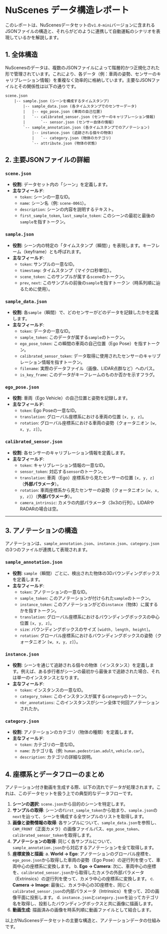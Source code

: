 
# NuScenes データ構造レポート

このレポートは、NuScenesデータセットの`v1.0-mini`バージョンに含まれるJSONファイルの構造と、それらがどのように連携して自動運転のシナリオを表現しているかを解説します。

## 1. 全体構造

NuScenesのデータは、複数のJSONファイルによって階層的かつ正規化された形で管理されています。これにより、各データ（例：車両の姿勢、センサーのキャリブレーション情報）を重複なく効率的に格納しています。主要なJSONファイルとその関係性は以下の通りです。

```
scene.json
    |-- sample.json (シーンを構成するタイムスタンプ)
        |-- sample_data.json (各タイムスタンプでのセンサーデータ)
        |   |-- ego_pose.json (車両の自己位置)
        |   `-- calibrated_sensor.json (センサーのキャリブレーション情報)
        |       `-- sensor.json (センサー自体の情報)
        `-- sample_annotation.json (各タイムスタンプでのアノテーション)
            |-- instance.json (追跡される個々の物体)
            |   `-- category.json (物体のカテゴリ)
            `-- attribute.json (物体の状態)
```

## 2. 主要JSONファイルの詳細

### `scene.json`
- **役割**: データセット内の「シーン」を定義します。
- **主なフィールド**: 
    - `token`: シーンの一意なID。
    - `name`: シーン名（例: `scene-0061`）。
    - `description`: シーンの内容を説明するテキスト。
    - `first_sample_token`, `last_sample_token`: このシーンの最初と最後の`sample`を指すトークン。

### `sample.json`
- **役割**: シーン内の特定の「タイムスタンプ（瞬間）」を表現します。キーフレーム（keyframe）とも呼ばれます。
- **主なフィールド**:
    - `token`: サンプルの一意なID。
    - `timestamp`: タイムスタンプ（マイクロ秒単位）。
    - `scene_token`: このサンプルが属する`scene`のトークン。
    - `prev`, `next`: このサンプルの前後の`sample`を指すトークン（時系列順に辿るために使用）。

### `sample_data.json`
- **役割**: 各`sample`（瞬間）で、どのセンサーがどのデータを記録したかを定義します。
- **主なフィールド**:
    - `token`: データの一意なID。
    - `sample_token`: このデータが属する`sample`のトークン。
    - `ego_pose_token`: この瞬間の車両の自己位置（Ego Pose）を指すトークン。
    - `calibrated_sensor_token`: データ取得に使用されたセンサーのキャリブレーション情報を指すトークン。
    - `filename`: 実際のデータファイル（画像、LIDAR点群など）へのパス。
    - `is_key_frame`: このデータがキーフレームのものか否かを示すフラグ。

### `ego_pose.json`
- **役割**: 車両（Ego Vehicle）の自己位置と姿勢を記録します。
- **主なフィールド**:
    - `token`: Ego Poseの一意なID。
    - `translation`: グローバル座標系における車両の位置 `[x, y, z]`。
    - `rotation`: グローバル座標系における車両の姿勢（クォータニオン `[w, x, y, z]`）。

### `calibrated_sensor.json`
- **役割**: 各センサーのキャリブレーション情報を定義します。
- **主なフィールド**:
    - `token`: キャリブレーション情報の一意なID。
    - `sensor_token`: 対応する`sensor`のトークン。
    - `translation`: 車両（Ego）座標系から見たセンサーの位置 `[x, y, z]`（**外部パラメータ**）。
    - `rotation`: 車両座標系から見たセンサーの姿勢（クォータニオン `[w, x, y, z]`）（**外部パラメータ**）。
    - `camera_intrinsic`: カメラの内部パラメータ（3x3の行列）。LIDARやRADARの場合は空。

---

## 3. アノテーションの構造

アノテーションは、`sample_annotation.json`、`instance.json`、`category.json`の3つのファイルが連携して表現されます。

### `sample_annotation.json`
- **役割**: `sample`（瞬間）ごとに、検出された物体の3Dバウンディングボックスを定義します。
- **主なフィールド**:
    - `token`: アノテーションの一意なID。
    - `sample_token`: このアノテーションが付けられた`sample`のトークン。
    - `instance_token`: このアノテーションがどの`instance`（物体）に属するかを指すトークン。
    - `translation`: グローバル座標系におけるバウンディングボックスの中心位置 `[x, y, z]`。
    - `size`: バウンディングボックスのサイズ `[width, length, height]`。
    - `rotation`: グローバル座標系におけるバウンディングボックスの姿勢（クォータニオン `[w, x, y, z]`）。

### `instance.json`
- **役割**: シーンを通じて追跡される個々の物体（インスタンス）を定義します。例えば、ある歩行者がシーンの最初から最後まで追跡された場合、それは単一のインスタンスとなります。
- **主なフィールド**:
    - `token`: インスタンスの一意なID。
    - `category_token`: このインスタンスが属する`category`のトークン。
    - `nbr_annotations`: このインスタンスがシーン全体で何回アノテーションされたか。

### `category.json`
- **役割**: アノテーションのカテゴリ（物体の種類）を定義します。
- **主なフィールド**:
    - `token`: カテゴリの一意なID。
    - `name`: カテゴリ名（例: `human.pedestrian.adult`, `vehicle.car`）。
    - `description`: カテゴリの詳細な説明。

## 4. 座標系とデータフローのまとめ

アノテーション付き動画を生成する際、以下の流れでデータが処理されます。これは、このデータセットを扱う上での典型的なデータフローです。

1.  **シーンの選択**: `scene.json`から目的のシーンを特定します。
2.  **サンプルの取得**: シーンの`first_sample_token`から始まり、`sample.json`の`next`を辿って、シーンを構成する全サンプルのリストを取得します。
3.  **画像と姿勢情報の取得**: 各サンプルについて、`sample_data.json`を参照し、`CAM_FRONT`（正面カメラ）の画像ファイルパス、`ego_pose_token`、`calibrated_sensor_token`を取得します。
4.  **アノテーションの取得**: 同じく各サンプルについて、`sample_annotation.json`から対応するアノテーションを全て取得します。
5.  **座標変換と描画**:
    a.  **World -> Ego**: アノテーションのグローバル座標を、`ego_pose.json`から取得した車両の姿勢（Ego Pose）の逆行列を使って、車両中心の座標系に変換します。
    b.  **Ego -> Camera**: 次に、車両中心の座標を、`calibrated_sensor.json`から取得したカメラの外部パラメータ（Extrinsics）の逆行列を使って、カメラ中心の座標系に変換します。
    c.  **Camera -> Image**: 最後に、カメラ中心の3D座標を、同じく`calibrated_sensor.json`の内部パラメータ（Intrinsics）を使って、2Dの画像平面に投影します。
    d.  `instance.json`と`category.json`を辿ってカテゴリ名を取得し、投影したバウンディングボックスと共に画像に描画します。
6.  **動画生成**: 描画済みの画像を時系列順に動画ファイルとして結合します。

以上がNuScenesデータセットの主要な構造と、アノテーションデータの仕組みです。
